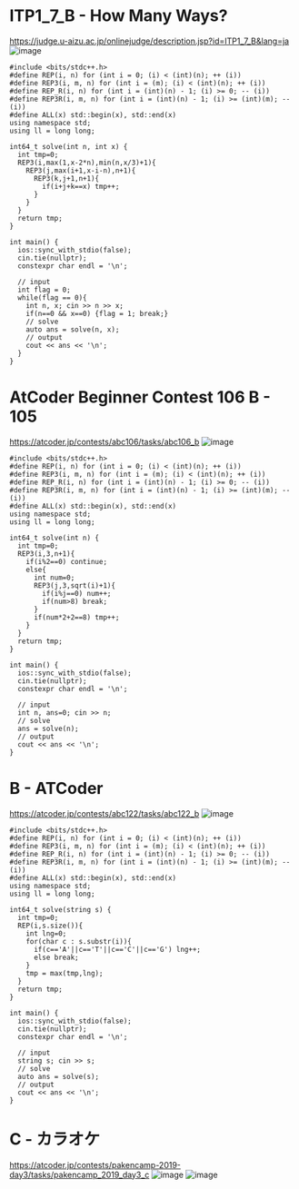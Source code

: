 # ITP1_7_B - How Many Ways?
https://judge.u-aizu.ac.jp/onlinejudge/description.jsp?id=ITP1_7_B&lang=ja
![image](https://user-images.githubusercontent.com/46245101/110252448-d3e32e80-7fc8-11eb-9985-cff987901a58.png)

```
#include <bits/stdc++.h>
#define REP(i, n) for (int i = 0; (i) < (int)(n); ++ (i))
#define REP3(i, m, n) for (int i = (m); (i) < (int)(n); ++ (i))
#define REP_R(i, n) for (int i = (int)(n) - 1; (i) >= 0; -- (i))
#define REP3R(i, m, n) for (int i = (int)(n) - 1; (i) >= (int)(m); -- (i))
#define ALL(x) std::begin(x), std::end(x)
using namespace std;
using ll = long long;

int64_t solve(int n, int x) {
  int tmp=0;
  REP3(i,max(1,x-2*n),min(n,x/3)+1){
    REP3(j,max(i+1,x-i-n),n+1){
      REP3(k,j+1,n+1){
        if(i+j+k==x) tmp++;
      }
    }
  }
  return tmp;
}

int main() {
  ios::sync_with_stdio(false);
  cin.tie(nullptr);
  constexpr char endl = '\n';

  // input
  int flag = 0;
  while(flag == 0){
    int n, x; cin >> n >> x;
    if(n==0 && x==0) {flag = 1; break;}
    // solve
    auto ans = solve(n, x);
    // output
    cout << ans << '\n';
  }
}

```
# AtCoder Beginner Contest 106 B - 105
https://atcoder.jp/contests/abc106/tasks/abc106_b
![image](https://user-images.githubusercontent.com/46245101/110253255-a8624300-7fcc-11eb-8fd6-ecd57109c9d4.png)

```
#include <bits/stdc++.h>
#define REP(i, n) for (int i = 0; (i) < (int)(n); ++ (i))
#define REP3(i, m, n) for (int i = (m); (i) < (int)(n); ++ (i))
#define REP_R(i, n) for (int i = (int)(n) - 1; (i) >= 0; -- (i))
#define REP3R(i, m, n) for (int i = (int)(n) - 1; (i) >= (int)(m); -- (i))
#define ALL(x) std::begin(x), std::end(x)
using namespace std;
using ll = long long;

int64_t solve(int n) {
  int tmp=0;
  REP3(i,3,n+1){
    if(i%2==0) continue;
    else{
      int num=0;
      REP3(j,3,sqrt(i)+1){
        if(i%j==0) num++;
        if(num>8) break;
      }
      if(num*2+2==8) tmp++;
    }
  }
  return tmp;
}

int main() {
  ios::sync_with_stdio(false);
  cin.tie(nullptr);
  constexpr char endl = '\n';

  // input
  int n, ans=0; cin >> n;
  // solve
  ans = solve(n);
  // output
  cout << ans << '\n';
}
```



# B - ATCoder
https://atcoder.jp/contests/abc122/tasks/abc122_b
![image](https://user-images.githubusercontent.com/46245101/110253271-c0d25d80-7fcc-11eb-8283-2b8cbcc2d97e.png)

```
#include <bits/stdc++.h>
#define REP(i, n) for (int i = 0; (i) < (int)(n); ++ (i))
#define REP3(i, m, n) for (int i = (m); (i) < (int)(n); ++ (i))
#define REP_R(i, n) for (int i = (int)(n) - 1; (i) >= 0; -- (i))
#define REP3R(i, m, n) for (int i = (int)(n) - 1; (i) >= (int)(m); -- (i))
#define ALL(x) std::begin(x), std::end(x)
using namespace std;
using ll = long long;

int64_t solve(string s) {
  int tmp=0;
  REP(i,s.size()){
    int lng=0;
    for(char c : s.substr(i)){
      if(c=='A'||c=='T'||c=='C'||c=='G') lng++;
      else break;
    }
    tmp = max(tmp,lng);
  }
  return tmp;
}

int main() {
  ios::sync_with_stdio(false);
  cin.tie(nullptr);
  constexpr char endl = '\n';

  // input
  string s; cin >> s;
  // solve
  auto ans = solve(s);
  // output
  cout << ans << '\n';
}
```

# C - カラオケ
https://atcoder.jp/contests/pakencamp-2019-day3/tasks/pakencamp_2019_day3_c
![image](https://user-images.githubusercontent.com/46245101/110253662-e06a8580-7fce-11eb-93ee-4a9eea6cc63a.png)
![image](https://user-images.githubusercontent.com/46245101/110253671-f0826500-7fce-11eb-8ccd-40cdb9326035.png)
```
```


